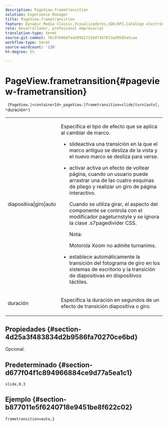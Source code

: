 ```yaml
---
description: PageView.frametransition
solution: Experience Manager
title: PageView.frametransition
feature: Dynamic Media Classic,Visualizadores,SDK/API,Catálogo electrónico
role: Desarrollador, profesional empresarial
translation-type: tm+mt
source-git-commit: f6c97606d7a4209427316d7367013ad9585a5cae
workflow-type: tm+mt
source-wordcount: '136'
ht-degree: 5%

---
```



# PageView.frametransition{#pageview-frametransition}

` [PageView.|<containerId>_pageView.]frametransition=slide|turn|auto[, *`duración`*]`

<table id="table_625D0EEDA21B46FEA3F5CF7DDF769B50"> 
 <tbody> 
  <tr> 
   <td colname="col1"> <p> <span class="codeph"> diapositiva|giro|auto</span> </p> </td> 
   <td colname="col2"> <p> Especifica el tipo de efecto que se aplica al cambiar de marco. </p> <p> 
     <ul id="ul_4224B7C2722A4185A8BD48703D019AA1"> 
      <li id="li_8482037F8E1C4F11A84DF51790A073FE"> <p><span class="codeph"> </span> slideactiva una transición en la que el marco antiguo se desliza de la vista y el nuevo marco se desliza para verse. </p> </li> 
      <li id="li_CE9A99564DF348D0A76AB2A5945155A5"> <p><span class="codeph"> </span> activar activa un efecto de voltear página, cuando un usuario puede arrastrar una de las cuatro esquinas de pliego y realizar un giro de página interactivo. </p> <p>Cuando se utiliza <span class="codeph"> girar</span>, el aspecto del componente se controla con el modificador <span class="codeph"> pageturnstyle</span> y se ignora la clase <span class="codeph"> .s7pagedivider</span> CSS. </p> <p>Nota:  <p><span class="codeph"> </span> Motorola Xoom no admite turnanims. </p> </p> </li> 
      <li id="li_79F85B0429CD4B389399FB3823FE767F"> <p> <span class="codeph"> </span> establece automáticamente la transición del fotograma de giro en los sistemas de escritorio y la transición de diapositivas en dispositivos táctiles. </p> </li> 
     </ul> </p> </td> 
  </tr> 
  <tr> 
   <td colname="col1"> <p><span class="codeph"><span class="varname"> duración</span></span> </p> </td> 
   <td colname="col2"> <p>Especifica la duración en segundos de un efecto de transición <span class="codeph"> diapositiva</span> o <span class="codeph"> giro</span>. </p> </td> 
  </tr> 
 </tbody> 
</table>

## Propiedades {#section-4d25a3f483834d2b9586fa70270ce6bd}

Opcional.

## Predeterminado {#section-d677f04f1c894966884ce9d77a5ea1c1}

`slide,0.3`

## Ejemplo {#section-b877011e5f6240718e9451be8f622c02}

`frametransition=auto,1`
